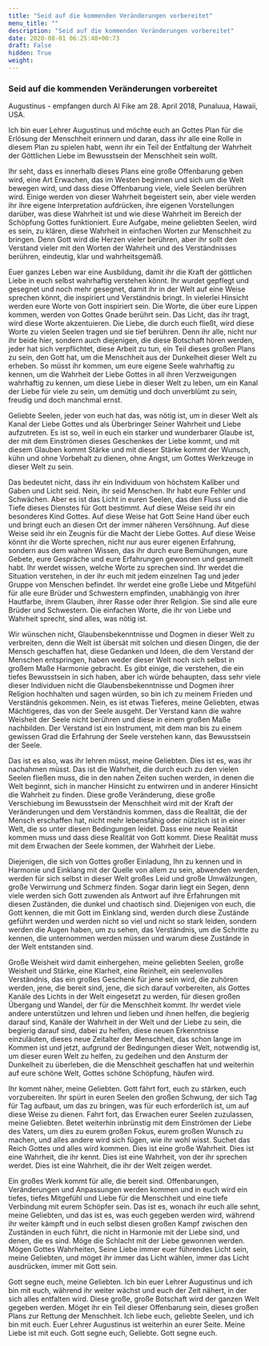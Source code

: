 ```yaml
---
title: "Seid auf die kommenden Veränderungen vorbereitet"
menu_title: ""
description: "Seid auf die kommenden Veränderungen vorbereitet"
date: 2020-08-01 06:25:48+00:73
draft: False
hidden: True
weight:
---
```

### Seid auf die kommenden Veränderungen vorbereitet

Augustinus - empfangen durch Al Fike am 28. April 2018, Punaluua, Hawaii, USA.

Ich bin euer Lehrer Augustinus und möchte euch an Gottes Plan für die Erlösung der Menschheit erinnern und daran, dass ihr alle eine Rolle in diesem Plan zu spielen habt, wenn ihr ein Teil der Entfaltung der Wahrheit der Göttlichen Liebe im Bewusstsein der Menschheit sein wollt.

Ihr seht, dass es innerhalb dieses Plans eine große Offenbarung geben wird, eine Art Erwachen, das im Westen beginnen und sich um die Welt bewegen wird, und dass diese Offenbarung viele, viele Seelen berühren wird. Einige werden von dieser Wahrheit begeistert sein, aber viele werden ihr ihre eigene Interpretation aufdrücken, ihre eigenen Vorstellungen darüber, was diese Wahrheit ist und wie diese Wahrheit im Bereich der Schöpfung Gottes funktioniert. Eure Aufgabe, meine geliebten Seelen, wird es sein, zu klären, diese Wahrheit in einfachen Worten zur Menschheit zu bringen. Denn Gott wird die Herzen vieler berühren, aber ihr sollt den Verstand vieler mit den Worten der Wahrheit und des Verständnisses berühren, eindeutig, klar und wahrheitsgemäß.

Euer ganzes Leben war eine Ausbildung, damit ihr die Kraft der göttlichen Liebe in euch selbst wahrhaftig verstehen könnt. Ihr wurdet gepflegt und gesegnet und noch mehr gesegnet, damit ihr in der Welt auf eine Weise sprechen könnt, die inspiriert und Verständnis bringt. In vielerlei Hinsicht werden eure Worte von Gott inspiriert sein. Die Worte, die über eure Lippen kommen, werden von Gottes Gnade berührt sein. Das Licht, das ihr tragt, wird diese Worte akzentuieren. Die Liebe, die durch euch fließt, wird diese Worte zu vielen Seelen tragen und sie tief berühren. Denn ihr alle, nicht nur ihr beide hier, sondern auch diejenigen, die diese Botschaft hören werden, jeder hat sich verpflichtet, diese Arbeit zu tun, ein Teil dieses großen Plans zu sein, den Gott hat, um die Menschheit aus der Dunkelheit dieser Welt zu erheben. So müsst ihr kommen, um eure eigene Seele wahrhaftig zu kennen, um die Wahrheit der Liebe Gottes in all ihren Verzweigungen wahrhaftig zu kennen, um diese Liebe in dieser Welt zu leben, um ein Kanal der Liebe für viele zu sein, um demütig und doch unverblümt zu sein, freudig und doch manchmal ernst.

Geliebte Seelen, jeder von euch hat das, was nötig ist, um in dieser Welt als Kanal der Liebe Gottes und als Überbringer Seiner Wahrheit und Liebe aufzutreten. Es ist so, weil in euch ein starker und wunderbarer Glaube ist, der mit dem Einströmen dieses Geschenkes der Liebe kommt, und mit diesem Glauben kommt Stärke und mit dieser Stärke kommt der Wunsch, kühn und ohne Vorbehalt zu dienen, ohne Angst, um Gottes Werkzeuge in dieser Welt zu sein.

Das bedeutet nicht, dass ihr ein Individuum von höchstem Kaliber und Gaben und Licht seid. Nein, ihr seid Menschen. Ihr habt eure Fehler und Schwächen. Aber es ist das Licht in euren Seelen, das den Fluss und die Tiefe dieses Dienstes für Gott bestimmt. Auf diese Weise seid ihr ein besonderes Kind Gottes. Auf diese Weise hat Gott Seine Hand über euch und bringt euch an diesen Ort der immer näheren Versöhnung. Auf diese Weise seid ihr ein Zeugnis für die Macht der Liebe Gottes. Auf diese Weise könnt ihr die Worte sprechen, nicht nur aus eurer eigenen Erfahrung, sondern aus dem wahren Wissen, das ihr durch eure Bemühungen, eure Gebete, eure Gespräche und eure Erfahrungen gewonnen und gesammelt habt. Ihr werdet wissen, welche Worte zu sprechen sind. Ihr werdet die Situation verstehen, in der ihr euch mit jedem einzelnen Tag und jeder Gruppe von Menschen befindet. Ihr werdet eine große Liebe und Mitgefühl für alle eure Brüder und Schwestern empfinden, unabhängig von ihrer Hautfarbe, ihrem Glauben, ihrer Rasse oder ihrer Religion. Sie sind alle eure Brüder und Schwestern. Die einfachen Worte, die ihr von Liebe und Wahrheit sprecht, sind alles, was nötig ist.

Wir wünschen nicht, Glaubensbekenntnisse und Dogmen in dieser Welt zu verbreiten, denn die Welt ist übersät mit solchen und diesen Dingen, die der Mensch geschaffen hat, diese Gedanken und Ideen, die dem Verstand der Menschen entspringen, haben weder dieser Welt noch sich selbst in großem Maße Harmonie gebracht. Es gibt einige, die verstehen, die ein tiefes Bewusstsein in sich haben, aber ich würde behaupten, dass sehr viele dieser Individuen nicht die Glaubensbekenntnisse und Dogmen ihrer Religion hochhalten und sagen würden, so bin ich zu meinem Frieden und Verständnis gekommen. Nein, es ist etwas Tieferes, meine Geliebten, etwas Mächtigeres, das von der Seele ausgeht. Der Verstand kann die wahre Weisheit der Seele nicht berühren und diese in einem großen Maße nachbilden. Der Verstand ist ein Instrument, mit dem man bis zu einem gewissen Grad die Erfahrung der Seele verstehen kann, das Bewusstsein der Seele.

Das ist es also, was ihr lehren müsst, meine Geliebten. Dies ist es, was ihr nachahmen müsst. Das ist die Wahrheit, die durch euch zu den vielen Seelen fließen muss, die in den nahen Zeiten suchen werden, in denen die Welt beginnt, sich in mancher Hinsicht zu entwirren und in anderer Hinsicht die Wahrheit zu finden. Diese große Veränderung, diese große Verschiebung im Bewusstsein der Menschheit wird mit der Kraft der Veränderungen und dem Verständnis kommen, dass die Realität, die der Mensch erschaffen hat, nicht mehr lebensfähig oder nützlich ist in einer Welt, die so unter diesen Bedingungen leidet. Dass eine neue Realität kommen muss und dass diese Realität von Gott kommt. Diese Realität muss mit dem Erwachen der Seele kommen, der Wahrheit der Liebe.

Diejenigen, die sich von Gottes großer Einladung, Ihn zu kennen und in Harmonie und Einklang mit der Quelle von allem zu sein, abwenden werden, werden für sich selbst in dieser Welt großes Leid und große Umwälzungen, große Verwirrung und Schmerz finden. Sogar darin liegt ein Segen, denn viele werden sich Gott zuwenden als Antwort auf ihre Erfahrungen mit diesen Zuständen, die dunkel und chaotisch sind. Diejenigen von euch, die Gott kennen, die mit Gott im Einklang sind, werden durch diese Zustände geführt werden und werden nicht so viel und nicht so stark leiden, sondern werden die Augen haben, um zu sehen, das Verständnis, um die Schritte zu kennen, die unternommen werden müssen und warum diese Zustände in der Welt entstanden sind.

Große Weisheit wird damit einhergehen, meine geliebten Seelen, große Weisheit und Stärke, eine Klarheit, eine Reinheit, ein seelenvolles Verständnis, das ein großes Geschenk für jene sein wird, die zuhören werden, jene, die bereit sind, jene, die sich darauf vorbereiten, als Gottes Kanäle des Lichts in der Welt eingesetzt zu werden, für diesen großen Übergang und Wandel, der für die Menschheit kommt. Ihr werdet viele andere unterstützen und lehren und lieben und ihnen helfen, die begierig darauf sind, Kanäle der Wahrheit in der Welt und der Liebe zu sein, die begierig darauf sind, dabei zu helfen, diese neuen Erkenntnisse einzuläuten, dieses neue Zeitalter der Menschheit, das schon lange im Kommen ist und jetzt, aufgrund der Bedingungen dieser Welt, notwendig ist, um dieser euren Welt zu helfen, zu gedeihen und den Ansturm der Dunkelheit zu überleben, die die Menschheit geschaffen hat und weiterhin auf eure schöne Welt, Gottes schöne Schöpfung, häufen wird.

Ihr kommt näher, meine Geliebten. Gott fährt fort, euch zu stärken, euch vorzubereiten. Ihr spürt in euren Seelen den großen Schwung, der sich Tag für Tag aufbaut, um das zu bringen, was für euch erforderlich ist, um auf diese Weise zu dienen. Fahrt fort, das Erwachen eurer Seelen zuzulassen, meine Geliebten. Betet weiterhin inbrünstig mit dem Einströmen der Liebe des Vaters, um dies zu eurem großen Fokus, eurem großen Wunsch zu machen, und alles andere wird sich fügen, wie ihr wohl wisst. Suchet das Reich Gottes und alles wird kommen. Dies ist eine große Wahrheit. Dies ist eine Wahrheit, die ihr kennt. Dies ist eine Wahrheit, von der ihr sprechen werdet. Dies ist eine Wahrheit, die ihr der Welt zeigen werdet.

Ein großes Werk kommt für alle, die bereit sind. Offenbarungen, Veränderungen und Anpassungen werden kommen und in euch wird ein tiefes, tiefes Mitgefühl und Liebe für die Menschheit und eine tiefe Verbindung mit eurem Schöpfer sein. Das ist es, wonach ihr euch alle sehnt, meine Geliebten, und das ist es, was euch gegeben werden wird, während ihr weiter kämpft und in euch selbst diesen großen Kampf zwischen den Zuständen in euch führt, die nicht in Harmonie mit der Liebe sind, und denen, die es sind. Möge die Schlacht mit der Liebe gewonnen werden. Mögen Gottes Wahrheiten, Seine Liebe immer euer führendes Licht sein, meine Geliebten, und möget ihr immer das Licht wählen, immer das Licht ausdrücken, immer mit Gott sein.

Gott segne euch, meine Geliebten. Ich bin euer Lehrer Augustinus und ich bin mit euch, während ihr weiter wächst und euch der Zeit nähert, in der sich alles entfalten wird. Diese große, große Botschaft wird der ganzen Welt gegeben werden. Möget ihr ein Teil dieser Offenbarung sein, dieses großen Plans zur Rettung der Menschheit. Ich liebe euch, geliebte Seelen, und ich bin mit euch. Euer Lehrer Augustinus ist weiterhin an eurer Seite. Meine Liebe ist mit euch. Gott segne euch, Geliebte. Gott segne euch.

